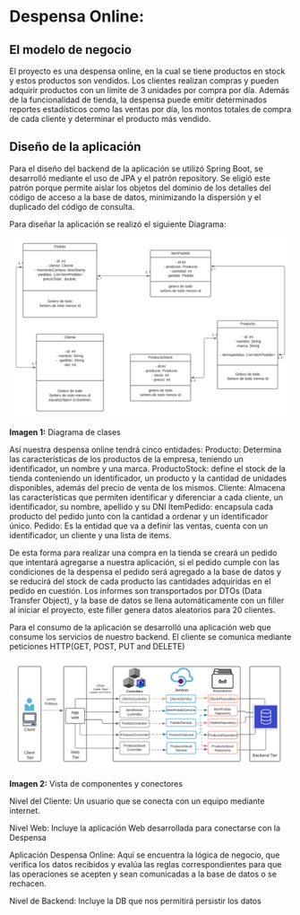 # Despensa Online:

## El modelo de negocio

El proyecto es una despensa online, en la cual se tiene productos en stock y estos productos son vendidos. Los clientes realizan compras y pueden adquirir productos con un límite de 3 unidades por compra por día. Además de la funcionalidad de tienda, la despensa puede emitir determinados reportes estadísticos como las ventas por día, los montos totales de compra de cada cliente y determinar el producto más vendido.

## Diseño de la aplicación

Para el diseño del backend de la aplicación se utilizó Spring Boot, se desarrolló mediante el uso de JPA y el patrón repository. Se eligió este patrón porque permite aislar los objetos del dominio de los detalles del código de acceso a la base de datos, minimizando la dispersión y el duplicado del código de consulta.

Para diseñar la aplicación se realizó el siguiente Diagrama:

![Diagrama de Clases](/Informe/diagrama-de-clases.png "Diagrama de Clases")

**Imagen 1:** Diagrama de clases

Así nuestra despensa online tendrá cinco entidades:
Producto: Determina las características de los productos de la empresa, teniendo un identificador, un nombre y una marca.
ProductoStock: define el stock de la tienda conteniendo un identificador, un producto y la cantidad de unidades disponibles, además del precio de venta de los mismos.
Cliente: Almacena las características que permiten identificar y diferenciar a cada cliente, un identificador, su nombre, apellido y su DNI
ItemPedido: encapsula cada producto del pedido junto con la cantidad a ordenar y un identificador único.
Pedido: Es la entidad que va a definir las ventas, cuenta con un identificador, un cliente y una lista de items.

De esta forma para realizar una compra en la tienda se creará un pedido que intentará agregarse a nuestra aplicación, si el pedido cumple con las condiciones de la despensa el pedido será agregado a la base de datos y se reducirá del stock de cada producto las cantidades adquiridas en el pedido en cuestión.
Los informes son transportados por DTOs (Data Transfer Object), y la base de datos se llena automáticamente con un filler al iniciar el proyecto, este filler genera datos aleatorios para 20 clientes.

Para el consumo de la aplicación se desarrolló una aplicación web que consume los servicios de nuestro backend. El cliente se comunica mediante peticiones HTTP(GET, POST, PUT and DELETE) 

![Vista de Componentes y Conectores](/Informe/vista-de-componentes-y-conectores.png "Vista de Componentes y Conectores")

**Imagen 2:** Vista de componentes y conectores

Nivel del Cliente: Un usuario que se conecta con un equipo mediante internet.

Nivel Web: Incluye la aplicación Web desarrollada para conectarse con la Despensa 

Aplicación Despensa Online: Aquí se encuentra la lógica de negocio, que verifica los datos recibidos y evalúa las reglas correspondientes para que las operaciones se acepten y sean comunicadas a la base de datos o se rechacen.

Nivel de Backend: Incluye la DB que nos permitirá persistir los datos